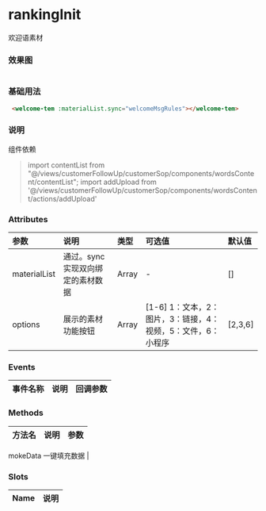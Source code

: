 # rankingInit

欢迎语素材

### 效果图
<img :src="$withBase('/images/welcome-material.png')" alt=""> 

### 基础用法

```html
 <welcome-tem :materialList.sync="welcomeMsgRules"></welcome-tem>
```
### 说明

组件依赖
> import contentList from "@/views/customerFollowUp/customerSop/components/wordsContent/contentList";
  import addUpload from '@/views/customerFollowUp/customerSop/components/wordsContent/actions/addUpload'

### Attributes

参数|说明|类型|可选值|默认值
:-|:-|:-|:-|:-
materialList | 通过。sync实现双向绑定的素材数据 | Array | - | []
options | 展示的素材功能按钮 | Array | [1-6] 1：文本，2：图片，3：链接，4：视频，5：文件，6：小程序 | [2,3,6]  


### Events

事件名称|说明|回调参数
:-|:-|:-

### Methods
方法名|说明|参数
:-|:-|:-

mokeData 一键填充数据 | 
### Slots
Name|说明
:-|:-
